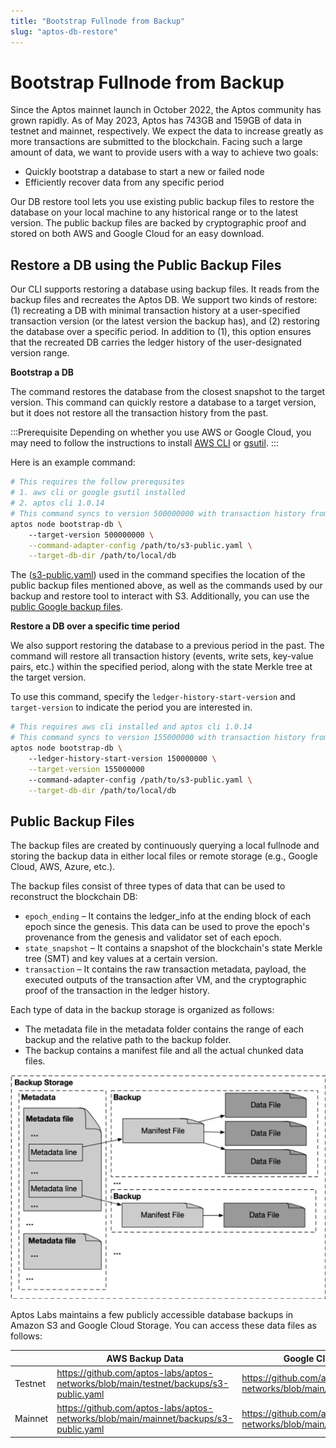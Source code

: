 ```yaml
---
title: "Bootstrap Fullnode from Backup"
slug: "aptos-db-restore"
---
```


# Bootstrap Fullnode from Backup

Since the Aptos mainnet launch in October 2022, the Aptos community has grown rapidly. As of May 2023, Aptos has 743GB and 159GB of data in testnet and mainnet, respectively. We expect the data to increase greatly as more transactions are submitted to the blockchain. Facing such a large amount of data, we want to provide users with a way to achieve two goals:

- Quickly bootstrap a database to start a new or failed node
- Efficiently recover data from any specific period

Our DB restore tool lets you use existing public backup files to restore the database on your local machine to any historical range or to the latest version. The public backup files are backed by cryptographic proof and stored on both AWS and Google Cloud for an easy download.

## **Restore a DB using the Public Backup Files**

Our CLI supports restoring a database using backup files. It reads from the backup files and recreates the Aptos DB. We support two kinds of restore: (1) recreating a DB with minimal transaction history at a user-specified transaction version (or the latest version the backup has), and (2) restoring the database over a specific period. In addition to (1), this option ensures that the recreated DB carries the ledger history of the user-designated version range.

**Bootstrap a DB**

The command restores the database from the closest snapshot to the target version. This command can quickly restore a database to a target version, but it does not restore all the transaction history from the past.

:::Prerequisite
Depending on whether you use AWS or Google Cloud, you may need to follow the instructions to install [AWS CLI](https://docs.aws.amazon.com/cli/latest/userguide/getting-started-install.html) or [gsutil](https://cloud.google.com/storage/docs/gsutil_install).
:::

Here is an example command:

```bash
# This requires the follow prerequsites
# 1. aws cli or google gsutil installed
# 2. aptos cli 1.0.14	
# This command syncs to version 500000000 with transaction history from 500000000 onwards
aptos node bootstrap-db \ 
    --target-version 500000000 \
    --command-adapter-config /path/to/s3-public.yaml \
    --target-db-dir /path/to/local/db
```

The ([s3-public.yaml](https://github.com/aptos-labs/aptos-networks/blob/main/testnet/backups/s3-public.yaml)) used in the command specifies the location of the public backup files mentioned above, as well as the commands used by our backup and restore tool to interact with S3. Additionally, you can use the [public Google backup files](https://github.com/aptos-labs/aptos-networks/blob/main/testnet/backups/gcs.yaml).

**Restore a DB over a specific time period**

We also support restoring the database to a previous period in the past. The command will restore all transaction history (events, write sets, key-value pairs, etc.) within the specified period, along with the state Merkle tree at the target version.

To use this command, specify the `ledger-history-start-version` and `target-version` to indicate the period you are interested in.

```bash
# This requires aws cli installed and aptos cli 1.0.14	
# This command syncs to version 155000000 with transaction history from 150000000 onwards
aptos node bootstrap-db \ 
    --ledger-history-start-version 150000000 \
    --target-version 155000000 
    --command-adapter-config /path/to/s3-public.yaml \
    --target-db-dir /path/to/local/db
```

## **Public Backup Files**

The backup files are created by continuously querying a local fullnode and storing the backup data in either local files or remote storage (e.g., Google Cloud, AWS, Azure, etc.).

The backup files consist of three types of data that can be used to reconstruct the blockchain DB:

- `epoch_ending` – It contains the ledger_info at the ending block of each epoch since the genesis. This data can be used to prove the epoch's provenance from the genesis and validator set of each epoch.
- `state_snapshot` – It contains a snapshot of the blockchain's state Merkle tree (SMT) and key values at a certain version.
- `transaction` – It contains the raw transaction metadata, payload, the executed outputs of the transaction after VM, and the cryptographic proof of the transaction in the ledger history.

Each type of data in the backup storage is organized as follows:
- The metadata file in the metadata folder contains the range of each backup and the relative path to the backup folder. 
- The backup contains a manifest file and all the actual chunked data files.

![aptos-db-restore.png](../../../static/img/docs/aptos-db-restore.png)

Aptos Labs maintains a few publicly accessible database backups in Amazon S3 and Google Cloud Storage. You can access these data files as follows:

|  | AWS Backup Data | Google Cloud Backup Data  |
| --- | --- | --- |
| Testnet | https://github.com/aptos-labs/aptos-networks/blob/main/testnet/backups/s3-public.yaml | https://github.com/aptos-labs/aptos-networks/blob/main/testnet/backups/gcs.yaml |
| Mainnet | https://github.com/aptos-labs/aptos-networks/blob/main/mainnet/backups/s3-public.yaml | https://github.com/aptos-labs/aptos-networks/blob/main/mainnet/backups/gcs.yaml |
